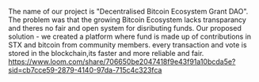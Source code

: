 The name of our project is "Decentralised Bitcoin Ecosystem Grant DAO".
The problem was that the growing Bitcoin Ecosystem lacks transparancy and theres no fair and open system for disributing funds.
Our proposed solution - we created a platform where fund is made up of contributions in STX and bitcoin from community members.
every transaction and vote is stored in the blockchain,its faster and more reliable and fair.
https://www.loom.com/share/706650be2047418f9e43f91a10bcda5e?sid=cb7cce59-2879-4140-97da-715c4c323fca
